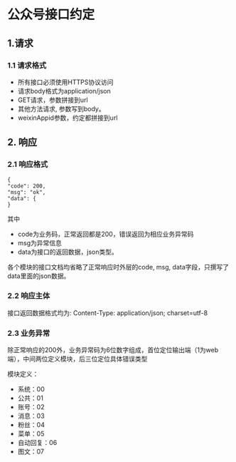 # 公众号接口约定

## 1.请求

### 1.1 请求格式

* 所有接口必须使用HTTPS协议访问
* 请求body格式为application/json
* GET请求，参数拼接到url
* 其他方法请求, 参数写到body。
* weixinAppid参数，约定都拼接到url

## 2. 响应

### 2.1 响应格式
```
{
"code": 200,
"msg": "ok",
"data": {
}
```
其中

* code为业务码，正常返回都是200，错误返回为相应业务异常码
* msg为异常信息
* data为接口的返回数据，json类型。  

各个模块的接口文档均省略了正常响应时外层的code, msg, data字段，只撰写了data里面的json数据。

### 2.2 响应主体  
接口返回数据格式均为: Content-Type: application/json; charset=utf-8

### 2.3 业务异常

除正常响应的200外，业务异常码为6位数字组成，首位定位输出端（1为web端），中间两位定义模块，后三位定位具体错误类型  

模块定义：
* 系统：00
* 公共：01
* 账号：02
* 消息：03
* 粉丝：04
* 菜单：05
* 自动回复：06
* 图文：07
